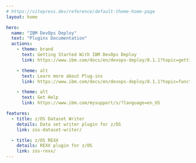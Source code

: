 ```yaml
---
# https://vitepress.dev/reference/default-theme-home-page
layout: home

hero:
  name: "IBM DevOps Deploy"
  text: "Plugins Documentation"
  actions:
    - theme: brand
      text: Getting Started With IBM DevOps Deploy
      link: https://www.ibm.com/docs/en/devops-deploy/8.1.1?topic=getting-started

    - theme: alt
      text: Learn more about Plug-ins
      link: https://www.ibm.com/docs/en/devops-deploy/8.1.1?topic=function-plug-ins

    - theme: alt
      text: Get Help
      link: https://www.ibm.com/mysupport/s/?language=en_US

features:
  - title: z/OS Dataset Writer
    details: Data set writer plugin for z/OS
    link: zos-dataset-writer/

  - title: z/OS REXX
    details: REXX plugin for z/OS
    link: zos-rexx/
---
```


